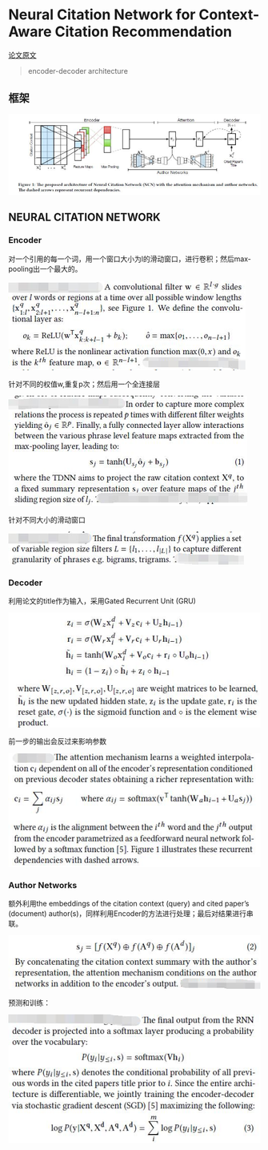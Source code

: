 # Neural Citation Network for Context-Aware Citation Recommendation

[论文原文]()

> encoder-decoder architecture

## 框架

![](res/ncn.jpg)

## NEURAL CITATION NETWORK

### Encoder

对一个引用的每一个词，用一个窗口大小为l的滑动窗口，进行卷积；然后max-pooling出一个最大的。

![](res/109.jpg)

针对不同的权值w,重复p次；然后用一个全连接层

![](res/110.jpg)

针对不同大小的滑动窗口

![](res/111.jpg)

### Decoder

利用论文的title作为输入，采用Gated Recurrent Unit (GRU)

![](res/112.jpg)

前一步的输出会反过来影响参数

![](res/113.jpg)

### Author Networks

额外利用the embeddings of the citation context (query) and cited paper’s (document) author(s)，同样利用Encoder的方法进行处理；最后对结果进行串联。

![](res/114.jpg)

预测和训练：

![](res/115.jpg)